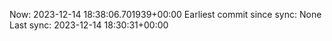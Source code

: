Now: 2023-12-14 18:38:06.701939+00:00 Earliest commit since sync: None Last sync: 2023-12-14 18:30:31+00:00
